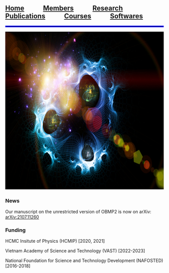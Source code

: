 
## [**Home**](index.md)<img src="test_space.png" width="60" height="1">[Members](members.md)<img src="test_space.png" width="60" height="1">[Research](research.md)<img src="test_space.png" width="60" height="1">[Publications](Publications)<img src="test_space.png" width="60" height="1">[Courses](courses.md)<img src="test_space.png" width="60" height="1">[Softwares](softwares.md)

<hr style="border:2px solid blue"> </hr>

<p align="center">
<img src="test.jpg" width="750" height="500">
</p>

### **News**
Our manuscript on the unrestricted version of OBMP2 is now on arXiv: [arXiv:2107.11260](https://arxiv.org/abs/2107.11260)

### **Funding**
HCMC Insitute of Physics (HCMIP) [2020, 2021]

Vietnam Academy of Science and Technology (VAST) [2022-2023]

National Foundation for Science and Technology Development (NAFOSTED) [2016-2018]
